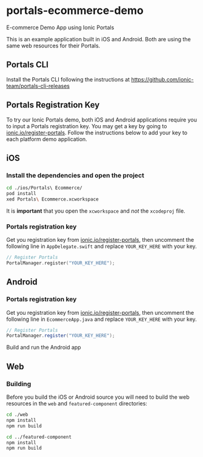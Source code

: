 # portals-ecommerce-demo
E-commerce Demo App using Ionic Portals

This is an example application built in iOS and Android. Both are using the same web resources for their Portals.

## Portals CLI
Install the Portals CLI following the instructions at https://github.com/ionic-team/portals-cli-releases

## Portals Registration Key

To try our Ionic Portals demo, both iOS and Android applications require you to input a Portals registration key. You may get a key by going to [ionic.io/register-portals](https://ionic.io/register-portals). Follow the instructions below to add your key to each platform demo application.

## iOS

### Install the dependencies and open the project

```bash
cd ./ios/Portals\ Ecommerce/
pod install
xed Portals\ Ecommerce.xcworkspace
```

It is **important** that you open the `xcworkspace` and _not_ the `xcodeproj` file.

### Portals registration key

Get you registration key from [ionic.io/register-portals](https://ionic.io/register-portals), then uncomment the following line in `AppDelegate.swift` and replace `YOUR_KEY_HERE` with your key.

```Swift
// Register Portals
PortalManager.register("YOUR_KEY_HERE");
```

## Android
### Portals registration key

Get you registration key from [ionic.io/register-portals](https://ionic.io/register-portals), then uncomment the following line in `EcommerceApp.java` and replace `YOUR_KEY_HERE` with your key.

```Java
// Register Portals
PortalManager.register("YOUR_KEY_HERE");
```

Build and run the Android app

## Web
### Building

Before you build the iOS or Android source you will need to build the web resources in the `web` and `featured-component` directories:
```bash
cd ./web
npm install
npm run build

cd ../featured-component
npm install
npm run build
```
